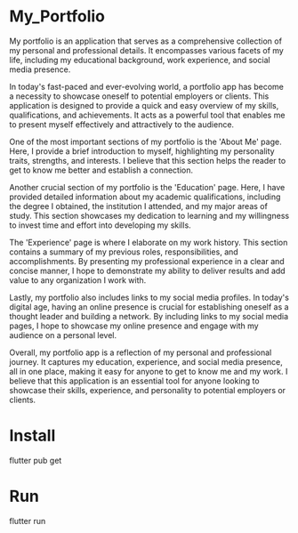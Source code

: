 # My_Portfolio

My portfolio is an application that serves as a comprehensive collection of my personal and professional details. It encompasses various facets of my life, including my educational background, work experience, and social media presence.

In today's fast-paced and ever-evolving world, a portfolio app has become a necessity to showcase oneself to potential employers or clients. This application is designed to provide a quick and easy overview of my skills, qualifications, and achievements. It acts as a powerful tool that enables me to present myself effectively and attractively to the audience.

One of the most important sections of my portfolio is the 'About Me' page. Here, I provide a brief introduction to myself, highlighting my personality traits, strengths, and interests. I believe that this section helps the reader to get to know me better and establish a connection.

Another crucial section of my portfolio is the 'Education' page. Here, I have provided detailed information about my academic qualifications, including the degree I obtained, the institution I attended, and my major areas of study. This section showcases my dedication to learning and my willingness to invest time and effort into developing my skills.

The 'Experience' page is where I elaborate on my work history. This section contains a summary of my previous roles, responsibilities, and accomplishments. By presenting my professional experience in a clear and concise manner, I hope to demonstrate my ability to deliver results and add value to any organization I work with.

Lastly, my portfolio also includes links to my social media profiles. In today's digital age, having an online presence is crucial for establishing oneself as a thought leader and building a network. By including links to my social media pages, I hope to showcase my online presence and engage with my audience on a personal level.

Overall, my portfolio app is a reflection of my personal and professional journey. It captures my education, experience, and social media presence, all in one place, making it easy for anyone to get to know me and my work. I believe that this application is an essential tool for anyone looking to showcase their skills, experience, and personality to potential employers or clients.

# Install
flutter pub get

# Run
flutter run

